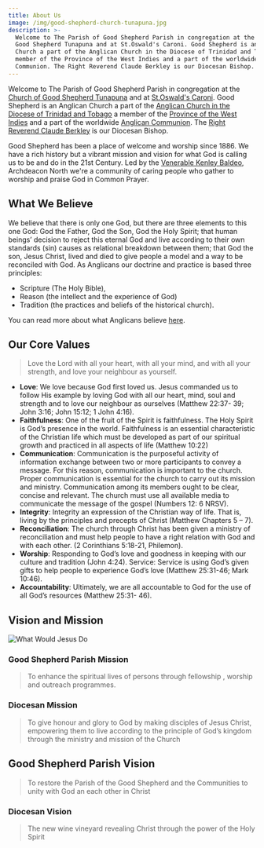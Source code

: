 ```yaml
---
title: About Us
image: /img/good-shepherd-church-tunapuna.jpg
description: >-
  Welcome to The Parish of Good Shepherd Parish in congregation at the Church of
  Good Shepherd Tunapuna and at St.Oswald's Caroni. Good Shepherd is an Anglican
  Church a part of the Anglican Church in the Diocese of Trinidad and Tobago a
  member of the Province of the West Indies and a part of the worldwide Anglican
  Communion. The Right Reverend Claude Berkley is our Diocesan Bishop.
---
```

Welcome to The Parish of Good Shepherd Parish in congregation at the [Church of Good Shepherd Tunapuna](https://goo.gl/maps/CrrrQ3SGpVM2) and at [St.Oswald's Caroni](https://goo.gl/maps/CrrrQ3SGpVM2). Good Shepherd is an Anglican Church a part of the [Anglican Church in the Diocese of Trinidad and Tobago](http://theanglicanchurchtt.com) a member of the [Province of the West Indies](http://http://westindies.anglican.org) and a part of the worldwide [Anglican Communion](http://anglican.org). The [Right Reverend Claude Berkley](http://theanglicanchurchtt.com/home-page/history/bishops-clergy/bishop-claude-berkley/) is our Diocesan Bishop.

Good Shepherd has been a place of welcome and worship since 1886. We have a rich history but a vibrant mission and vision for what God is calling us to be and do in the 21st Century. Led by the [Venerable Kenley Baldeo](/about_us/clergy.html), Archdeacon North we're a community of caring people who gather to worship and praise God in Common Prayer.

## What We Believe

We believe that there is only one God, but there are three elements to this one God: God the Father, God the Son, God the Holy Spirit; that human beings’ decision to reject this eternal God and live according to their own standards (sin) causes as relational breakdown between them; that God the son, Jesus Christ, lived and died to give people a model and a way to be reconciled with God. As Anglicans our doctrine and practice is based three principles:

* Scripture (The Holy Bible),
* Reason (the intellect and the experience of God)
* Tradition (the practices and beliefs of the historical church).

You can read more about what Anglicans believe [here](http://www.anglicanswi.org/anglicanism/).

## Our Core Values

> Love the Lord with all your heart, with all your mind, and with all your strength, and love your neighbour as yourself.

* **Love**: We love because God first loved us. Jesus commanded us to follow His example by loving God with all our heart, mind, soul and strength and to love our neighbour as ourselves (Matthew 22:37- 39; John 3:16; John 15:12; 1 John 4:16).
* **Faithfulness**: One of the fruit of the Spirit is faithfulness. The Holy Spirit is God’s presence in the world. Faithfulness is an essential characteristic of the Christian life which must be developed as part of our spiritual growth and practiced in all aspects of life (Matthew 10:22)
* **Communication**: Communication is the purposeful activity of information exchange between two or more participants to convey a message. For this reason, communication is important to the church. Proper communication is essential for the church to carry out its mission and ministry. Communication among its members ought to be clear, concise and relevant. The church must use all available media to communicate the message of the gospel (Numbers 12: 6 NRSV).
* **Integrity**: Integrity an expression of the Christian way of life. That is, living by the principles and precepts of Christ (Matthew Chapters 5 – 7).
* **Reconciliation**: The church through Christ has been given a ministry of reconciliation and must help people to have a right relation with God and with each other. (2 Corinthians 5:18-21, Philemon).
* **Worship**: Responding to God’s love and goodness in keeping with our culture and tradition (John 4:24). Service: Service is using God’s given gifts to help people to experience God’s love (Matthew 25:31-46; Mark 10:46).
* **Accountability**: Ultimately, we are all accountable to God for the use of all God’s resources (Matthew 25:31- 46).

## Vision and Mission

![What Would Jesus Do ](/img/good-sehpherd-vision-mission.jpg "Good Shepherd Mission and Vision")

### Good Shepherd Parish Mission

> To enhance the spiritual lives of persons through fellowship , worship and outreach programmes.

### Diocesan Mission

> To give honour and glory to God by making disciples of Jesus Christ, empowering them to live according to the principle of God’s kingdom through the ministry and mission of the Church

## Good Shepherd Parish Vision

> To restore the Parish of the Good Shepherd and the Communities to unity with God an each other in Christ

### Diocesan Vision

> The new wine vineyard revealing Christ through the power of the Holy Spirit
